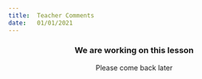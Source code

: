 ```yaml
---
title:  Teacher Comments
date:   01/01/2021
---
```


### <center>We are working on this lesson</center>
<center>Please come back later</center>